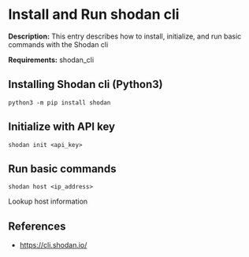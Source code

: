 # Install and Run shodan cli

**Description:** This entry describes how to install, initialize, and run basic commands with the Shodan cli

**Requirements:** shodan_cli

## Installing Shodan cli (Python3)

```
python3 -m pip install shodan
```

## Initialize with API key

```
shodan init <api_key>
```

## Run basic commands

```
shodan host <ip_address>
```

Lookup host information


## References
* https://cli.shodan.io/
